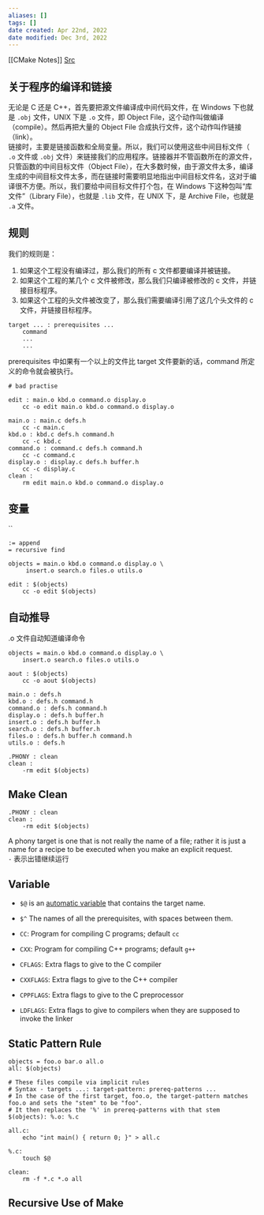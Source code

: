 ```yaml
---
aliases: []
tags: []
date created: Apr 22nd, 2022
date modified: Dec 3rd, 2022
---
```

[[CMake Notes]]
[Src](https://seisman.github.io/how-to-write-makefile/introduction.html)

## 关于程序的编译和链接
无论是 C 还是 C++，首先要把源文件编译成中间代码文件，在 Windows 下也就是 `.obj` 文件，UNIX 下是 `.o` 文件，即 Object File，这个动作叫做编译（compile）。然后再把大量的 Object File 合成执行文件，这个动作叫作链接（link）。  
链接时，主要是链接函数和全局变量。所以，我们可以使用这些中间目标文件（ `.o` 文件或 `.obj` 文件）来链接我们的应用程序。链接器并不管函数所在的源文件，只管函数的中间目标文件（Object File），在大多数时候，由于源文件太多，编译生成的中间目标文件太多，而在链接时需要明显地指出中间目标文件名，这对于编译很不方便。所以，我们要给中间目标文件打个包，在 Windows 下这种包叫“库文件”（Library File），也就是 `.lib` 文件，在 UNIX 下，是 Archive File，也就是 `.a` 文件。

## 规则
我们的规则是：
1. 如果这个工程没有编译过，那么我们的所有 c 文件都要编译并被链接。
2. 如果这个工程的某几个 c 文件被修改，那么我们只编译被修改的 c 文件，并链接目标程序。
3. 如果这个工程的头文件被改变了，那么我们需要编译引用了这几个头文件的 c 文件，并链接目标程序。

```
target ... : prerequisites ...
    command
    ...
    ...
```

prerequisites 中如果有一个以上的文件比 target 文件要新的话，command 所定义的命令就会被执行。

```
# bad practise

edit : main.o kbd.o command.o display.o 
    cc -o edit main.o kbd.o command.o display.o 

main.o : main.c defs.h
    cc -c main.c
kbd.o : kbd.c defs.h command.h
    cc -c kbd.c
command.o : command.c defs.h command.h
    cc -c command.c
display.o : display.c defs.h buffer.h
    cc -c display.c
clean :
    rm edit main.o kbd.o command.o display.o 
```

## 变量
``

```
:= append
= recursive find

objects = main.o kbd.o command.o display.o \
     insert.o search.o files.o utils.o

edit : $(objects)
    cc -o edit $(objects)
```

## 自动推导
.o 文件自动知道编译命令

```
objects = main.o kbd.o command.o display.o \
    insert.o search.o files.o utils.o

aout : $(objects)
    cc -o aout $(objects)

main.o : defs.h
kbd.o : defs.h command.h
command.o : defs.h command.h
display.o : defs.h buffer.h
insert.o : defs.h buffer.h
search.o : defs.h buffer.h
files.o : defs.h buffer.h command.h
utils.o : defs.h

.PHONY : clean
clean :
    -rm edit $(objects)
```

## Make Clean
```
.PHONY : clean
clean :
    -rm edit $(objects)
```

A phony target is one that is not really the name of a file; rather it is just a name for a recipe to be executed when you make an explicit request.  
`-` 表示出错继续运行

## Variable
- `$@` is an [automatic variable](https://makefiletutorial.com/#automatic-variables) that contains the target name.
- `$^` The names of all the prerequisites, with spaces between them.

- `CC`: Program for compiling C programs; default `cc`
- `CXX`: Program for compiling C++ programs; default `g++`
- `CFLAGS`: Extra flags to give to the C compiler
- `CXXFLAGS`: Extra flags to give to the C++ compiler
- `CPPFLAGS`: Extra flags to give to the C preprocessor
- `LDFLAGS`: Extra flags to give to compilers when they are supposed to invoke the linker

## Static Pattern Rule
```
objects = foo.o bar.o all.o
all: $(objects)

# These files compile via implicit rules
# Syntax - targets ...: target-pattern: prereq-patterns ...
# In the case of the first target, foo.o, the target-pattern matches foo.o and sets the "stem" to be "foo".
# It then replaces the '%' in prereq-patterns with that stem
$(objects): %.o: %.c

all.c:
	echo "int main() { return 0; }" > all.c

%.c:
	touch $@

clean:
	rm -f *.c *.o all
```

## Recursive Use of Make
